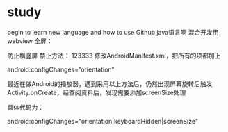 # study
begin to learn new language and how to use Github
java语言啊
混合开发用webview
全屏：


防止横竖屏
禁止方法：
123333
修改AndroidManifest.xml，把所有的项都加上

android:configChanges=”orientation”



最近在做Android的播放器，遇到采用以上方法后，仍然出现屏幕旋转后触发Activity.onCreate，经查阅资料后，发现需要添加screenSize处理

具体代码为：


android:configChanges="orientation|keyboardHidden|screenSize"
